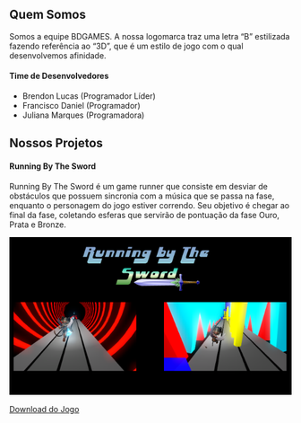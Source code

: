 ## Quem Somos

Somos a equipe BDGAMES. A nossa logomarca traz uma letra “B” estilizada fazendo referência ao “3D”, que é um estilo de jogo com o qual desenvolvemos afinidade.

#### Time de Desenvolvedores

* Brendon Lucas (Programador Líder)
* Francisco Daniel (Programador)
* Juliana Marques (Programadora)

## Nossos Projetos

#### Running By The Sword

Running By The Sword é um game runner que consiste em desviar de obstáculos que possuem sincronia com a música que se passa na fase, enquanto o personagem do jogo estiver correndo. Seu objetivo é chegar ao final da fase, coletando esferas que servirão de pontuação da fase Ouro, Prata e Bronze.

![Image](screenshot.png)

[Download do Jogo](https://brendonlucas.itch.io/running-by-the-sword)
